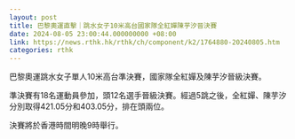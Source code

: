 ```yaml
---
layout: post
title: 巴黎奧運直擊｜跳水女子10米高台國家隊全紅嬋陳芋汐晉決賽
date: 2024-08-05 23:00:44.000000000 +08:00
link: https://news.rthk.hk/rthk/ch/component/k2/1764880-20240805.htm
categories: rthk
---
```


巴黎奧運跳水女子單人10米高台準決賽，國家隊全紅嬋及陳芋汐晉級決賽。

準決賽有18名運動員參加，頭12名選手晉級決賽。經過5跳之後，全紅嬋、陳芋汐分別取得421.05分和403.05分，排在頭兩位。

決賽將於香港時間明晚9時舉行。
